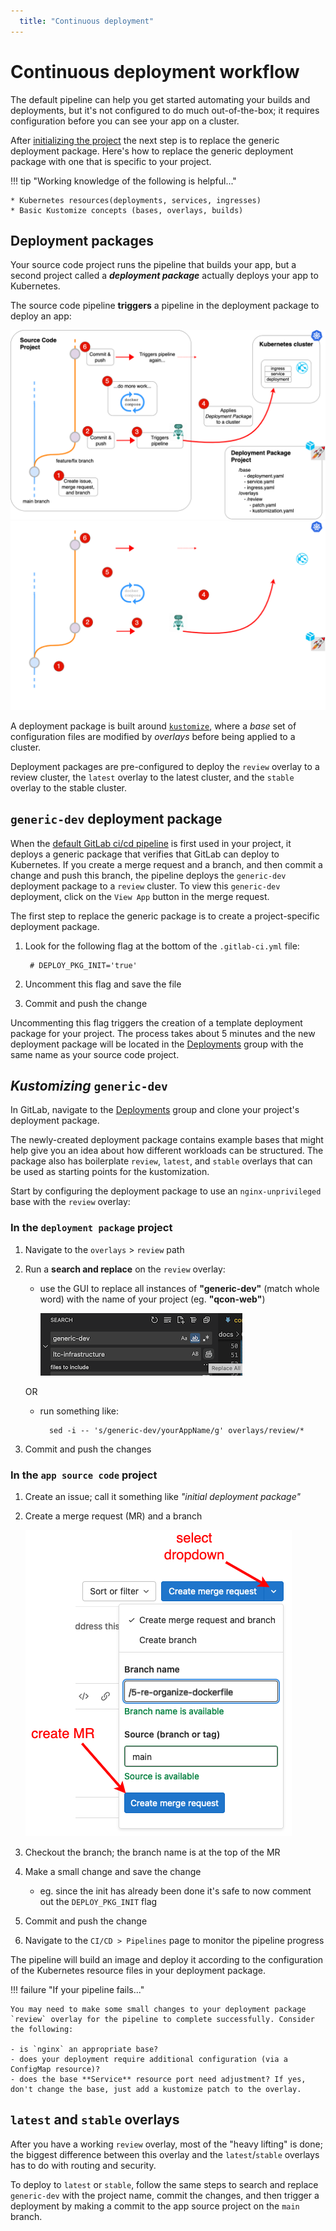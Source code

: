 ```yaml
---
  title: "Continuous deployment"
---
```

<!-- markdownlint-disable MD025 -->

# Continuous deployment workflow

The default pipeline can help you get started automating your builds and deployments, but it's not configured to do much out-of-the-box; it requires configuration before you can see your app on a cluster.

After [initializing the project](./getting-started.md) the next step is to replace the generic deployment package. Here's how to replace the generic deployment package with one that is specific to your project.

!!! tip "Working knowledge of the following is helpful..."

    * Kubernetes resources(deployments, services, ingresses)
    * Basic Kustomize concepts (bases, overlays, builds)

## Deployment packages

Your source code project runs the pipeline that builds your app, but a second project called a ***deployment package*** actually deploys your app to Kubernetes.

The source code pipeline **triggers** a pipeline in the deployment package to deploy an app:

![Deployment Pipeline](../assets/deploy-pipeline-overview-light.png#only-light)
![Deployment Pipeline](../assets/deploy-pipeline-overview-dark.png#only-dark)

A deployment package is built around [`kustomize`](https://kubectl.docs.kubernetes.io/), where a *base* set of configuration files are modified by *overlays* before being applied to a cluster.

Deployment packages are pre-configured to deploy the `review` overlay to a review cluster, the `latest` overlay to the latest cluster, and the `stable` overlay to the stable cluster.

## `generic-dev` deployment package

When the [default GitLab ci/cd pipeline](https://issues.ltc.bcit.ca/-/snippets/60) is first used in your project, it deploys a generic package that verifies that GitLab can deploy to Kubernetes. If you create a merge request and a branch, and then commit a change and push this branch, the pipeline deploys the `generic-dev` deployment package to a `review` cluster. To view this `generic-dev` deployment, click on the `View App` button in the merge request.

The first step to replace the generic package is to create a project-specific deployment package.

1. Look for the following flag at the bottom of the `.gitlab-ci.yml` file:

        # DEPLOY_PKG_INIT='true'

2. Uncomment this flag and save the file
3. Commit and push the change

Uncommenting this flag triggers the creation of a template deployment package for your project. The process takes about 5 minutes and the new deployment package will be located in the [Deployments](https://issues.ltc.bcit.ca/deployments) group with the same name as your source code project.

## *Kustomizing* `generic-dev`

In GitLab, navigate to the [Deployments](https://issues.ltc.bcit.ca/deployments) group and clone your project's deployment package.

The newly-created deployment package contains example bases that might help give you an idea about how different workloads can be structured. The package also has boilerplate `review`, `latest`, and `stable` overlays that can be used as starting points for the kustomization.

Start by configuring the deployment package to use an `nginx-unprivileged` base with the `review` overlay:

### In the `deployment package` project

1. Navigate to the `overlays` > `review` path
2. Run a **search and replace** on the `review` overlay:

    - use the GUI to replace all instances of **"generic-dev"** (match whole word) with the name of your project (eg. **"qcon-web"**)

        ![replace all](../assets/replace-all.png)

    OR

    - run something like:

            sed -i -- 's/generic-dev/yourAppName/g' overlays/review/*

3. Commit and push the changes

### In the `app source code` project

1. Create an issue; call it something like *"initial deployment package"*
2. Create a merge request (MR) and a branch

    ![Create-MR-Branch](../assets/create-mr.png)

3. Checkout the branch; the branch name is at the top of the MR
4. Make a small change and save the change

    - eg. since the init has already been done it's safe to now comment out the `DEPLOY_PKG_INIT` flag

5. Commit and push the change
6. Navigate to the `CI/CD > Pipelines` page to monitor the pipeline progress

The pipeline will build an image and deploy it according to the configuration of the Kubernetes resource files in your deployment package.

!!! failure "If your pipeline fails..."

    You may need to make some small changes to your deployment package `review` overlay for the pipeline to complete successfully. Consider the following:

    - is `nginx` an appropriate base?
    - does your deployment require additional configuration (via a ConfigMap resource)?
    - does the base **Service** resource port need adjustment? If yes, don't change the base, just add a kustomize patch to the overlay.

## `latest` and `stable` overlays

After you have a working `review` overlay, most of the "heavy lifting" is done; the biggest difference between this overlay and the `latest`/`stable` overlays has to do with routing and security.

To deploy to `latest` or `stable`, follow the same steps to search and replace `generic-dev` with the project name, commit the changes, and then trigger a deployment by making a commit to the app source project on the `main` branch.
